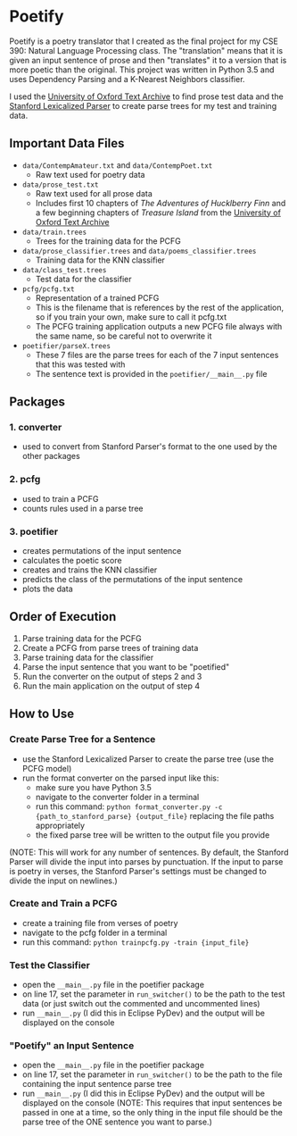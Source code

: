 # Poetify

Poetify is a poetry translator that I created as the final project for my CSE 390: Natural Language Processing class. The "translation" means that it is given an input sentence of prose and then "translates" it to a version that is more poetic than the original. This project was written in Python 3.5 and uses Dependency Parsing and a K-Nearest Neighbors classifier.

I used the [University of Oxford Text Archive](https://ota.ox.ac.uk/) to find prose test data and the [Stanford Lexicalized Parser](http://nlp.stanford.edu/software/lex-parser.shtml) to create parse trees for my test and training data.

## Important Data Files

* `data/ContempAmateur.txt` and `data/ContempPoet.txt`
  * Raw text used for poetry data
* `data/prose_test.txt`
  * Raw text used for all prose data
  * Includes first 10 chapters of _The Adventures of Hucklberry Finn_ and a few beginning chapters of _Treasure Island_ from the [University of Oxford Text Archive](https://ota.ox.ac.uk/)
* `data/train.trees`
  * Trees for the training data for the PCFG
* `data/prose_classifier.trees` and `data/poems_classifier.trees`
  * Training data for the KNN classifier
* `data/class_test.trees`
  * Test data for the classifier
* `pcfg/pcfg.txt`
  * Representation of a trained PCFG
  * This is the filename that is references by the rest of the application, so if you train your own, make sure to call it pcfg.txt
  * The PCFG training application outputs a new PCFG file always with the same name, so be careful not to overwrite it
* `poetifier/parseX.trees`
  * These 7 files are the parse trees for each of the 7 input sentences that this was tested with
  * The sentence text is provided in the `poetifier/__main__.py` file

## Packages

### 1. converter
 * used to convert from Stanford Parser's format to the one used by the other packages  

### 2. pcfg
 * used to train a PCFG  
 * counts rules used in a parse tree  

### 3. poetifier  
 * creates permutations of the input sentence  
 * calculates the poetic score  
 * creates and trains the KNN classifier  
 * predicts the class of the permutations of the input sentence  
 * plots the data  

## Order of Execution

1. Parse training data for the PCFG
2. Create a PCFG from parse trees of training data
3. Parse training data for the classifier
4. Parse the input sentence that you want to be "poetified"
5. Run the converter on the output of steps 2 and 3
6. Run the main application on the output of step 4

## How to Use

### Create Parse Tree for a Sentence
- use the Stanford Lexicalized Parser to create the parse tree (use the PCFG model)
- run the format converter on the parsed input like this:
	- make sure you have Python 3.5
	- navigate to the converter folder in a terminal
	- run this command:
		`python format_converter.py -c {path_to_stanford_parse} {output_file}`
	  replacing the file paths appropriately
	- the fixed parse tree will be written to the output file you provide

(NOTE: This will work for any number of sentences. By default, the Stanford Parser will divide the input into parses by punctuation. If the input to parse is poetry in verses, the Stanford Parser's settings must be changed to divide the input on newlines.)
	
### Create and Train a PCFG
- create a training file from verses of poetry
- navigate to the pcfg folder in a terminal
- run this command: `python trainpcfg.py -train {input_file}`
	
### Test the Classifier
- open the `__main__.py` file in the poetifier package
- on line 17, set the parameter in `run_switcher()` to be the path to the test data (or just switch out the commented and uncommented lines)
- run `__main__.py` (I did this in Eclipse PyDev) and the output will be displayed on the console
	
### "Poetify" an Input Sentence
- open the `__main__.py` file in the poetifier package
- on line 17, set the parameter in `run_switcher()` to be the path to the file containing the input sentence parse tree
- run `__main__.py` (I did this in Eclipse PyDev) and the output will be displayed on the console
(NOTE: This requires that input sentences be passed in one at a time, so the only thing in the input file should be the parse tree of the ONE sentence you want to parse.)
